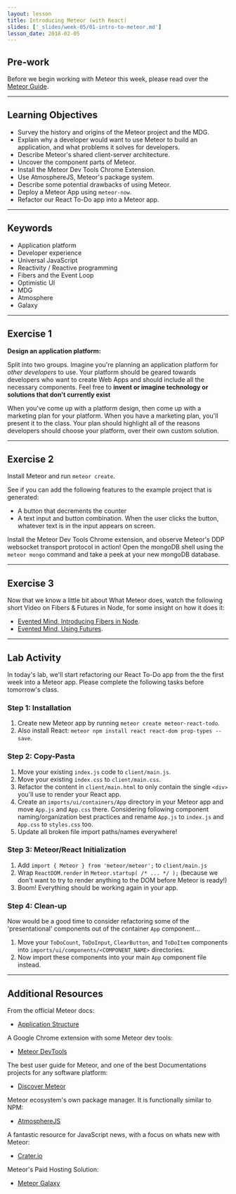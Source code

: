 ```yaml
---
layout: lesson
title: Introducing Meteor (with React)
slides: ['_slides/week-05/01-intro-to-meteor.md']
lesson_date: 2018-02-05
---
```


## Pre-work

Before we begin working with Meteor this week, please read over the [Meteor Guide](https://guide.meteor.com/).

---

## Learning Objectives

* Survey the history and origins of the Meteor project and the MDG.
* Explain why a developer would want to use Meteor to build an application, and what problems it solves for developers.
* Describe Meteor's shared client-server architecture.
* Uncover the component parts of Meteor.
* Install the Meteor Dev Tools Chrome Extension.
* Use AtmosphereJS, Meteor's package system.
* Describe some potential drawbacks of using Meteor.
* Deploy a Meteor App using `meteor-now`.
* Refactor our React To-Do app into a Meteor app.

---

## Keywords

* Application platform
* Developer experience
* Universal JavaScript
* Reactivity / Reactive programming
* Fibers and the Event Loop
* Optimistic UI
* MDG
* Atmosphere
* Galaxy

---

## Exercise 1

**Design an application platform:**

Split into two groups. Imagine you're planning an application platform for _other developers_ to use. Your platform should be geared towards developers who want to create Web Apps and should include all the necessary components. Feel free to **invent or imagine technology or solutions that don't currently exist**

When you've come up with a platform design, then come up with a marketing plan for your platform. When you have a marketing plan, you'll present it to the class. Your plan should highlight all of the reasons developers should choose your platform, over their own custom solution.

---

## Exercise 2

Install Meteor and run `meteor create`.

See if you can add the following features to the example project that is generated:

* A button that decrements the counter
* A text input and button combination. When the user clicks the button, whatever text
  is in the input appears on screen.

Install the Meteor Dev Tools Chrome extension, and observe Meteor's DDP websocket
transport protocol in action! Open the mongoDB shell using the `meteor mongo` command
and take a peek at your new mongoDB database.

---

## Exercise 3

Now that we know a little bit about What Meteor does, watch the following short Video on Fibers & Futures in Node, for some insight on how it does it:

* [Evented Mind, Introducing Fibers in Node](https://www.eventedmind.com/items/nodejs-introducing-fibers).
* [Evented Mind, Using Futures](https://www.eventedmind.com/items/nodejs-using-futures).

---

## Lab Activity

In today's lab, we'll start refactoring our React To-Do app from the the first week into a Meteor app. Please complete the following tasks before tomorrow's class.

### Step 1: Installation

1. Create new Meteor app by running `meteor create meteor-react-todo`.
2. Also install React: `meteor npm install react react-dom prop-types --save`.

### Step 2: Copy-Pasta

1. Move your existing `index.js` code to `client/main.js`.
2. Move your existing `index.css` to `client/main.css`.
3. Refactor the content in `client/main.html` to only contain the single `<div>` you'll use to render your React app.
4. Create an `imports/ui/containers/App` directory in your Meteor app and move `App.js` and `App.css` there. Considering following component naming/organization best practices and rename `App.js` to `index.js` and `App.css` to `styles.css` too.
5. Update all broken file import paths/names everywhere!

### Step 3: Meteor/React Initialization

1. Add `import { Meteor } from 'meteor/meteor';` to `client/main.js`
2. Wrap `ReactDOM.render` in `Meteor.startup( /* ... */ );` (because we don't want to try to render anything to the DOM before Meteor is ready!)
3. Boom! Everything should be working again in your app.

### Step 4: Clean-up

Now would be a good time to consider refactoring some of the 'presentational' components out of the container `App` component...

1. Move your `ToDoCount`, `ToDoInput`, `ClearButton`, and `ToDoItem` components into `imports/ui/components/<COMPONENT_NAME>` directories.
2. Now import these components into your main `App` component file instead.

---

## Additional Resources

From the official Meteor docs:

* [Application Structure](https://guide.meteor.com/structure.html)

A Google Chrome extension with some Meteor dev tools:

* [Meteor DevTools](https://chrome.google.com/webstore/detail/meteor-devtools/ippapidnnboiophakmmhkdlchoccbgje)

The best user guide for Meteor, and one of the best Documentations projects for any software platform:

* [Discover Meteor](https://www.discovermeteor.com/)

Meteor ecosystem's own package manager. It is functionally similar to NPM:

* [AtmosphereJS](https://atmospherejs.com/)

A fantastic resource for JavaScript news, with a focus on whats new with Meteor:

* [Crater.io](https://crater.io/)

Meteor's Paid Hosting Solution:

* [Meteor Galaxy](https://www.meteor.com/hosting/)
